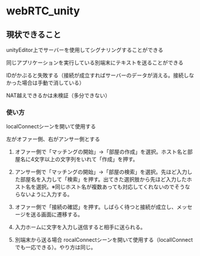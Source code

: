 # webRTC_unity

## 現状できること

unityEditor上でサーバーを使用してシグナリングすることができる

同じアプリケーションを実行している別端末にテキストを送ることができる

IDがかぶると失敗する（接続が成立すればサーバーのデータが消える。接続しなかった場合は手動で消している）

NAT越えできるかは未検証（多分できない）

### 使い方

localConnectシーンを開いて使用する

左がオファー側、右がアンサー側とする

1. オファー側で「マッチングの開始」->「部屋の作成」を選択。ホスト名と部屋名に4文字以上の文字列をいれて「作成」を押す。

2. アンサー側で「マッチングの開始」->「部屋の検索」を選択。先ほど入力した部屋名を入力して「検索」を押す。出てきた選択肢から先ほど入力したホスト名を選択。※同じホスト名が複数あっても対応してくれないのでそうならないように入力する。

3. オファー側で「接続の確認」を押す。しばらく待つと接続が成立し、メッセージを送る画面に遷移する。

4. 入力ホームに文字を入力し送信すると相手に送られる。
    
5. 別端末から送る場合
    rocalConnectシーンを開いて使用する（locallConnectでも一応できる）。やり方は同じ。
